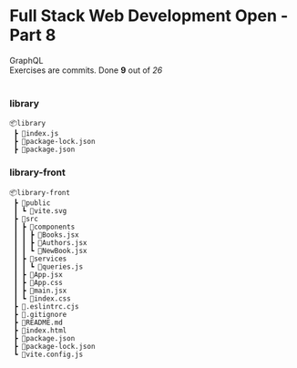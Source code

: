 <h1>Full Stack Web Development Open - Part 8</h1>

GraphQL</br>
Exercises are commits. Done **9** out of _26_
</br></br>

<h3>library</h3>

```
📦library
 ┣ 📜index.js
 ┣ 📜package-lock.json
 ┣ 📜package.json

```

<h3>library-front</h3>

```
📦library-front
 ┣ 📂public
 ┃ ┗ 📜vite.svg
 ┣ 📂src
 ┃ ┣ 📂components
 ┃ ┃ ┣ 📜Books.jsx
 ┃ ┃ ┣ 📜Authors.jsx
 ┃ ┃ ┗ 📜NewBook.jsx
 ┃ ┣ 📂services
 ┃ ┃ ┗ 📜queries.js
 ┃ ┣ 📜App.jsx
 ┃ ┣ 📜App.css
 ┃ ┣ 📜main.jsx
 ┃ ┗ 📜index.css
 ┣ 📜.eslintrc.cjs
 ┣ 📜.gitignore
 ┣ 📜README.md
 ┣ 📜index.html
 ┣ 📜package.json
 ┣ 📜package-lock.json
 ┗ 📜vite.config.js
```
